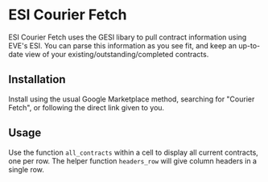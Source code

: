 # ESI Courier Fetch

ESI Courier Fetch uses the GESI libary to pull contract information using EVE's ESI. You can parse this information as you see fit, and keep an up-to-date view of your existing/outstanding/completed contracts.

## Installation

Install using the usual Google Marketplace method, searching for "Courier Fetch", or following the direct link given to you.

## Usage

Use the function `all_contracts` within a cell to display all current contracts, one per row. The helper function `headers_row` will give column headers in a single row.
